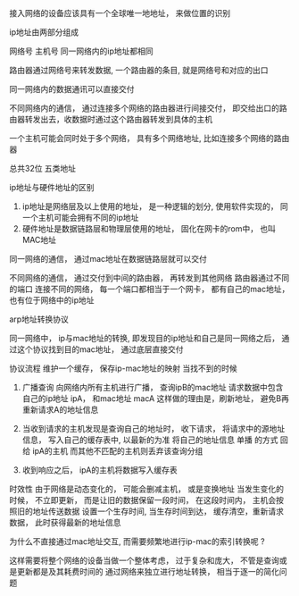 接入网络的设备应该具有一个全球唯一地地址， 来做位置的识别

ip地址由两部分组成

网络号 主机号
同一网络内的ip地址都相同

路由器通过网络号来转发数据, 一个路由器的条目, 就是网络号和对应的出口

同一网络内的数据通讯可以直接交付

不同网络内的通信， 通过连接多个网络的路由器进行间接交付， 即交给出口的路由器转发出去，收数据时通过这个路由器转发到具体的主机

一个主机可能会同时处于多个网络， 具有多个网络地址, 比如连接多个网络的路由器

总共32位
五类地址


ip地址与硬件地址的区别
1. ip地址是网络层及以上使用的地址， 是一种逻辑的划分, 使用软件实现的， 同一个主机可能会拥有不同的ip地址
2. 硬件地址是数据链路层和物理层使用的地址， 固化在网卡的rom中， 也叫MAC地址

同一网络的通信， 通过mac地址在数据链路层就可以交付

不同网络的通信， 通过交付到中间的路由器， 再转发到其他网络
路由器通过不同的端口 连接不同的网络， 每一个端口都相当于一个网卡， 都有自己的mac地址， 也有位于网络中的ip地址

arp地址转换协议

同一网络中， ip与mac地址的转换, 即发现目的ip地址和自己是同一网络之后， 通过这个协议找到目的mac地址， 通过底层直接交付

协议流程
维护一个缓存， 保存ip-mac地址的映射
当找不到的时候

1. 广播查询
    向网络内所有主机进行广播， 查询ipB的mac地址
    请求数据中包含自己的ip地址 ipA， 和mac地址 macA
    这样做的理由是，刷新地址， 避免B再重新请求A的地址信息

2. 当收到请求的主机发现是查询自己的地址时， 收下请求，
    将请求中的源地址信息， 写入自己的缓存表中, 以最新的为准
    将自己的地址信息 单播 的方式 回给 ipA的主机
    而其他不匹配的主机则丢弃该查询分组

3. 收到响应之后， ipA的主机将数据写入缓存表

时效性
由于网络是动态变化的， 可能会删减主机， 或是变换地址
当发生变化的时候， 不立即更新， 而是让旧的数据保留一段时间， 在这段时间内， 主机会按照旧的地址传送数据
设置一个生存时间, 当生存时间到达， 缓存清空，重新请求数据， 此时获得最新的地址信息


为什么不直接通过mac地址交互, 而需要频繁地进行ip-mac的索引转换呢 ?

这样需要将整个网络的设备当做一个整体考虑， 过于复杂和庞大， 不管是查询或是更新都是及其耗费时间的
通过网络来独立进行地址转换， 相当于逐一的简化问题
